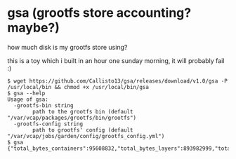 # gsa (grootfs store accounting? maybe?)
how much disk is my grootfs store using?

this is a toy which i built in an hour one sunday morning, it will probably fail :)

```
$ wget https://github.com/Callisto13/gsa/releases/download/v1.0/gsa -P /usr/local/bin && chmod +x /usr/local/bin/gsa
$ gsa --help
Usage of gsa:
  -grootfs-bin string
        path to the grootfs bin (default "/var/vcap/packages/grootfs/bin/grootfs")
  -grootfs-config string
        path to grootfs' config (default "/var/vcap/jobs/garden/config/grootfs_config.yml")
$ gsa
{"total_bytes_containers":95608832,"total_bytes_layers":893982999,"total_bytes_active_layers":893982999}
```
